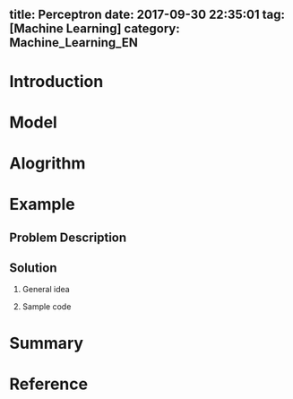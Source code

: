 title: Perceptron
date: 2017-09-30 22:35:01
tag: [Machine Learning]
category: Machine_Learning_EN
---

# Introduction

# Model

# Alogrithm

# Example
## Problem Description
## Solution
1. General idea

2. Sample code

# Summary


# Reference
